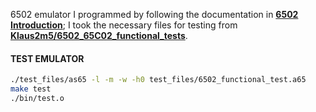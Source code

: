 6502 emulator I programmed by following the documentation in **[6502 Introduction](http://www.6502.org/users/obelisk/6502/)**;
I took the necessary files for testing from **[Klaus2m5/6502_65C02_functional_tests](https://github.com/Klaus2m5/6502_65C02_functional_tests)**.

#### TEST EMULATOR

```sh
./test_files/as65 -l -m -w -h0 test_files/6502_functional_test.a65
make test
./bin/test.o
```